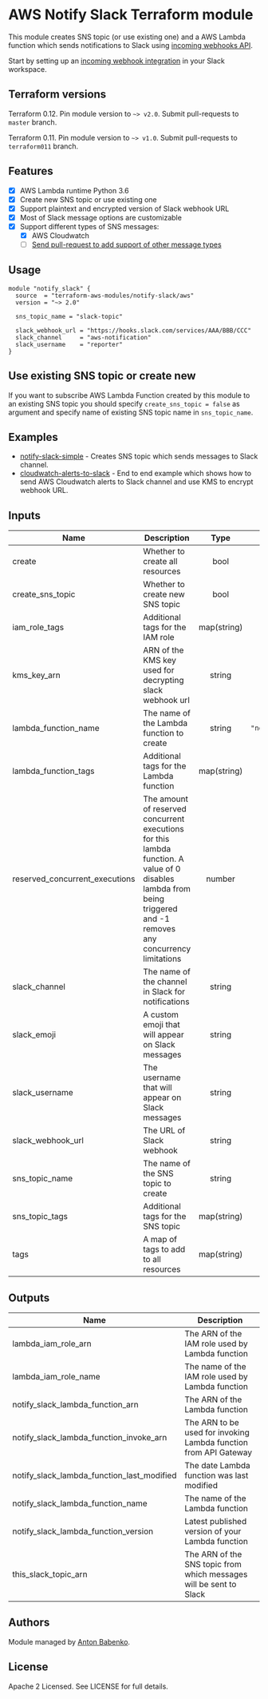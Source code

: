 # AWS Notify Slack Terraform module

This module creates SNS topic (or use existing one) and a AWS Lambda function which sends notifications to Slack using [incoming webhooks API](https://api.slack.com/incoming-webhooks).

Start by setting up an [incoming webhook integration](https://my.slack.com/services/new/incoming-webhook/) in your Slack workspace.

## Terraform versions

Terraform 0.12. Pin module version to `~> v2.0`. Submit pull-requests to `master` branch.

Terraform 0.11. Pin module version to `~> v1.0`. Submit pull-requests to `terraform011` branch.

## Features

- [x] AWS Lambda runtime Python 3.6
- [x] Create new SNS topic or use existing one
- [x] Support plaintext and encrypted version of Slack webhook URL
- [x] Most of Slack message options are customizable
- [x] Support different types of SNS messages:
  - [x] AWS Cloudwatch
  - [ ] [Send pull-request to add support of other message types](https://github.com/terraform-aws-modules/terraform-aws-notify-slack/pulls)

## Usage

```hcl
module "notify_slack" {
  source  = "terraform-aws-modules/notify-slack/aws"
  version = "~> 2.0"

  sns_topic_name = "slack-topic"

  slack_webhook_url = "https://hooks.slack.com/services/AAA/BBB/CCC"
  slack_channel     = "aws-notification"
  slack_username    = "reporter"
}
```

## Use existing SNS topic or create new

If you want to subscribe AWS Lambda Function created by this module to an existing SNS topic you should specify `create_sns_topic = false` as argument and specify name of existing SNS topic name in `sns_topic_name`.

## Examples

* [notify-slack-simple](https://github.com/terraform-aws-modules/terraform-aws-notify-slack/tree/master/examples/notify-slack-simple) - Creates SNS topic which sends messages to Slack channel.
* [cloudwatch-alerts-to-slack](https://github.com/terraform-aws-modules/terraform-aws-notify-slack/tree/master/examples/cloudwatch-alerts-to-slack) - End to end example which shows how to send AWS Cloudwatch alerts to Slack channel and use KMS to encrypt webhook URL.

<!-- BEGINNING OF PRE-COMMIT-TERRAFORM DOCS HOOK -->
## Inputs

| Name | Description | Type | Default | Required |
|------|-------------|:----:|:-----:|:-----:|
| create | Whether to create all resources | bool | `"true"` | no |
| create\_sns\_topic | Whether to create new SNS topic | bool | `"true"` | no |
| iam\_role\_tags | Additional tags for the IAM role | map(string) | `{}` | no |
| kms\_key\_arn | ARN of the KMS key used for decrypting slack webhook url | string | `""` | no |
| lambda\_function\_name | The name of the Lambda function to create | string | `"notify_slack"` | no |
| lambda\_function\_tags | Additional tags for the Lambda function | map(string) | `{}` | no |
| reserved\_concurrent\_executions | The amount of reserved concurrent executions for this lambda function. A value of 0 disables lambda from being triggered and -1 removes any concurrency limitations | number | `"-1"` | no |
| slack\_channel | The name of the channel in Slack for notifications | string | n/a | yes |
| slack\_emoji | A custom emoji that will appear on Slack messages | string | `":aws:"` | no |
| slack\_username | The username that will appear on Slack messages | string | n/a | yes |
| slack\_webhook\_url | The URL of Slack webhook | string | n/a | yes |
| sns\_topic\_name | The name of the SNS topic to create | string | n/a | yes |
| sns\_topic\_tags | Additional tags for the SNS topic | map(string) | `{}` | no |
| tags | A map of tags to add to all resources | map(string) | `{}` | no |

## Outputs

| Name | Description |
|------|-------------|
| lambda\_iam\_role\_arn | The ARN of the IAM role used by Lambda function |
| lambda\_iam\_role\_name | The name of the IAM role used by Lambda function |
| notify\_slack\_lambda\_function\_arn | The ARN of the Lambda function |
| notify\_slack\_lambda\_function\_invoke\_arn | The ARN to be used for invoking Lambda function from API Gateway |
| notify\_slack\_lambda\_function\_last\_modified | The date Lambda function was last modified |
| notify\_slack\_lambda\_function\_name | The name of the Lambda function |
| notify\_slack\_lambda\_function\_version | Latest published version of your Lambda function |
| this\_slack\_topic\_arn | The ARN of the SNS topic from which messages will be sent to Slack |

<!-- END OF PRE-COMMIT-TERRAFORM DOCS HOOK -->

## Authors

Module managed by [Anton Babenko](https://github.com/antonbabenko).

## License

Apache 2 Licensed. See LICENSE for full details.
